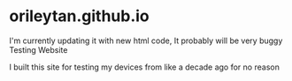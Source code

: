 # orileytan.github.io
I'm currently updating it with new html code, It probably will be very buggy
Testing Website

I built this site for testing my devices from like a decade ago for no reason
